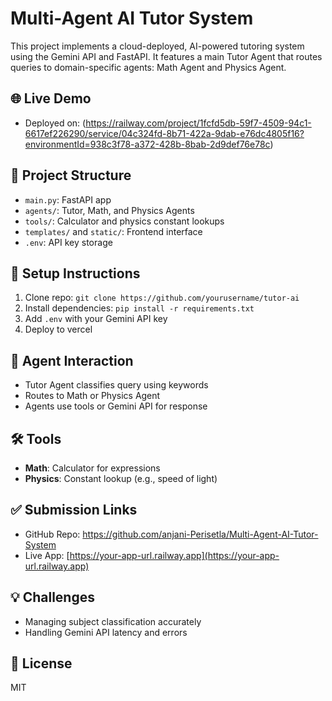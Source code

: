 # Multi-Agent AI Tutor System

This project implements a cloud-deployed, AI-powered tutoring system using the Gemini API and FastAPI. It features a main Tutor Agent that routes queries to domain-specific agents: Math Agent and Physics Agent.

## 🌐 Live Demo
- Deployed on: (https://railway.com/project/1fcfd5db-59f7-4509-94c1-6617ef226290/service/04c324fd-8b71-422a-9dab-e76dc4805f16?environmentId=938c3f78-a372-428b-8bab-2d9def76e78c)

## 📁 Project Structure
- `main.py`: FastAPI app
- `agents/`: Tutor, Math, and Physics Agents
- `tools/`: Calculator and physics constant lookups
- `templates/` and `static/`: Frontend interface
- `.env`: API key storage

## 🚀 Setup Instructions
1. Clone repo: `git clone https://github.com/yourusername/tutor-ai`
2. Install dependencies: `pip install -r requirements.txt`
3. Add `.env` with your Gemini API key
5. Deploy to vercel

## 🔁 Agent Interaction
- Tutor Agent classifies query using keywords
- Routes to Math or Physics Agent
- Agents use tools or Gemini API for response

## 🛠️ Tools
- **Math**: Calculator for expressions
- **Physics**: Constant lookup (e.g., speed of light)

## ✅ Submission Links
- GitHub Repo: https://github.com/anjani-Perisetla/Multi-Agent-AI-Tutor-System
- Live App: [https://your-app-url.railway.app](https://your-app-url.railway.app)

## 💡 Challenges
- Managing subject classification accurately
- Handling Gemini API latency and errors

## 📜 License
MIT
